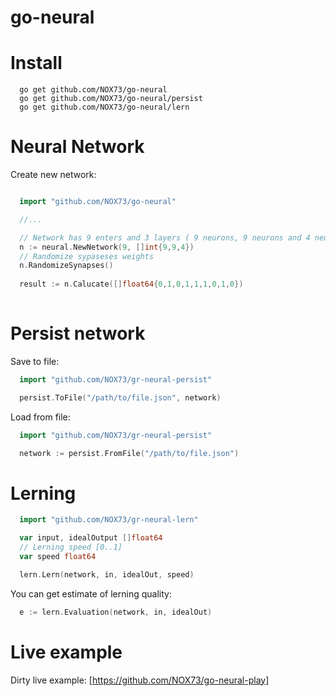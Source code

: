go-neural
==============

# Install

```
  go get github.com/NOX73/go-neural
  go get github.com/NOX73/go-neural/persist
  go get github.com/NOX73/go-neural/lern
```

# Neural Network

Create new network:

```go

  import "github.com/NOX73/go-neural"

  //...

  // Network has 9 enters and 3 layers ( 9 neurons, 9 neurons and 4 neurons). Last layer is network output.
  n := neural.NewNetwork(9, []int{9,9,4})
  // Randomize sypaseses weights
  n.RandomizeSynapses()
  
  result := n.Calucate([]float64{0,1,0,1,1,1,0,1,0})
  
```

# Persist network

Save to file:

```go
  import "github.com/NOX73/gr-neural-persist"

  persist.ToFile("/path/to/file.json", network)
```

Load from file:

```go
  import "github.com/NOX73/gr-neural-persist"

  network := persist.FromFile("/path/to/file.json")
```

# Lerning

```go
  import "github.com/NOX73/gr-neural-lern"

  var input, idealOutput []float64
  // Lerning speed [0..1]
  var speed float64

  lern.Lern(network, in, idealOut, speed)
```

You can get estimate of lerning quality:

```go
  e := lern.Evaluation(network, in, idealOut)
```

# Live example

Dirty live example: [https://github.com/NOX73/go-neural-play]

